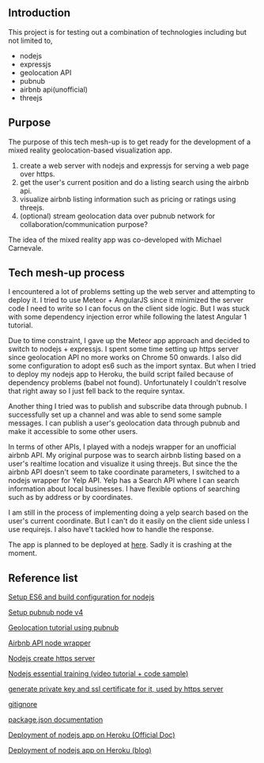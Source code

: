 ## Introduction
This project is for testing out a combination of technologies including but not limited to,
- nodejs
- expressjs
- geolocation API
- pubnub
- airbnb api(unofficial)
- threejs

## Purpose
The purpose of this tech mesh-up is to get ready for the development of a mixed reality geolocation-based visualization app.

1. create a web server with nodejs and expressjs for serving a web page over https.
2. get the user's current position and do a listing search using the airbnb api.
3. visualize airbnb listing information such as pricing or ratings using threejs.
4. (optional) stream geolocation data over pubnub network for collaboration/communication purpose?

The idea of the mixed reality app was co-developed with Michael Carnevale.

## Tech mesh-up process
I encountered a lot of problems setting up the web server and attempting to deploy it.
I tried to use Meteor + AngularJS since it minimized the server code I need to write so I can focus on the client side logic.
But I was stuck with some dependency injection error while following the latest Angular 1 tutorial.

Due to time constraint, I gave up the Meteor app approach and decided to switch to nodejs + expressjs.
I spent some time setting up https server since geolocation API no more works on Chrome 50 onwards.
I also did some configuration to adopt es6 such as the import syntax. But when I tried to deploy my nodejs app to Heroku, the build script failed because of dependency problems (babel not found). Unfortunately I couldn't resolve that right away so I just fell back to the require syntax.

Another thing I tried was to publish and subscribe data through pubnub. I successfully set up a channel and was able to send some sample messages. I can publish a user's geolocation data through pubnub and make it accessible to some other users.

In terms of other APIs, I played with a nodejs wrapper for an unofficial airbnb API. My original purpose was to search airbnb listing based on a user's realtime location and visualize it using threejs. But since the the airbnb API doesn't seem to take coordinate parameters, I switched to a nodejs wrapper for Yelp API. Yelp has a Search API where I can search information about local businesses. I have flexible options of searching such as by address or by coordinates.

I am still in the process of implementing doing a yelp search based on the user's current coordinate. But I can't do it easily on the client side unless I use requirejs. I also have't tackled how to handle the response.

The app is planned to be deployed at [here](http://mr-geo-vis.herokuapp.com/). Sadly it is crashing at the moment.

## Reference list

[Setup ES6 and build configuration for nodejs](https://egghead.io/lessons/node-js-using-es6-and-beyond-with-node-js)

[Setup pubnub node v4](https://www.pubnub.com/docs/nodejs/data-streams-publish-and-subscribe-sdk-v4#include_pubnub_javascript_sdk_1)

[Geolocation tutorial using pubnub](https://www.pubnub.com/blog/2015-04-30-google-maps-geolocation-tracking-in-realtime-with-javascript/)

[Airbnb API node wrapper](https://github.com/phamtrisi/airapi)

[Nodejs create https server](https://nodejs.org/api/https.html#https_server_listen_handle_callback)

[Nodejs essential training (video tutorial + code sample)](https://www.lynda.com/Node-js-tutorials/Node-js-Essential-Training/417077-2.html?org=ocadu.ca)

[generate private key and ssl certificate for it, used by https server](http://stackoverflow.com/questions/16610612/create-https-server-with-node-js)

[gitignore](https://github.com/github/gitignore/blob/master/Node.gitignore)

[package.json documentation](https://docs.npmjs.com/getting-started/using-a-package.json)

[Deployment of nodejs app on Heroku (Official Doc)](https://devcenter.heroku.com/articles/deploying-nodejs)

[Deployment of nodejs app on Heroku (blog)](https://scotch.io/tutorials/how-to-deploy-a-node-js-app-to-heroku)
